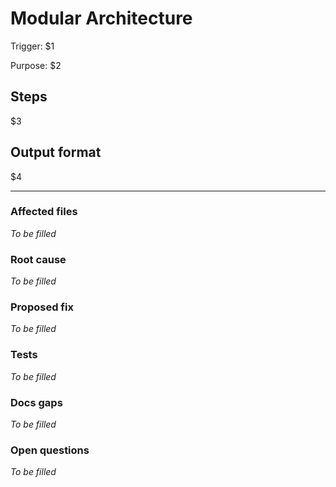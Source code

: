# Modular Architecture

Trigger: $1

Purpose: $2

## Steps

$3

## Output format

$4

---

### Affected files

*To be filled*

### Root cause

*To be filled*

### Proposed fix

*To be filled*

### Tests

*To be filled*

### Docs gaps

*To be filled*

### Open questions

*To be filled*
